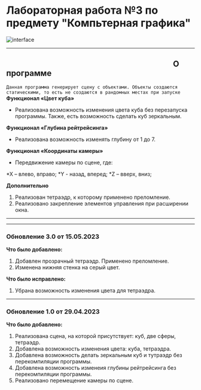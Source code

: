 # Лабораторная работа №3 по предмету "Компьтерная графика"
![interface](https://github.com/DiPirs/Laboratory_Computer_Graphics/assets/90197693/779c8893-9f84-4afd-a786-93b4a8bcec2d)
____
## ⠀⠀⠀⠀⠀⠀⠀⠀⠀⠀⠀⠀⠀⠀⠀⠀⠀⠀⠀⠀⠀⠀⠀⠀⠀⠀⠀⠀⠀О программе
```Данная программа генерирует сцену с объектами. Объекты создаются статическими, то есть не создаются в рандомных местах при запуске```
**Функционал «Цвет куба»**
* Реализована возможность изменения цвета куба без перезапуска программы. Также, есть возможность сделать куб зеркальным.

**Функционал «Глубина рейтрейсинга»**
* Реализована возможность изменять глубину от 1 до 7. 

**Функционал «Координаты камеры»**
* Передвижение камеры по сцене, где: 

*X – влево, вправо; 
*Y -  назад, вперед;
*Z – вверх, вниз;

**Дополнительно**
1. Реализован тетраэдр, к которому применено преломление.
2. Реализовано закрепление элементов управления при расширении окна. 

____
____
### Обновление 3.0 от 15.05.2023
**Что было добавлено:**
1. Добавлен прозрачный тетраэдр. Применено преломление.
2. Изменена нижняя стенка на серый цвет.

**Что было исправлено:**
1. Убрана возможность изменения цвета для тетраэдра.
____
### Обновление 1.0 от 29.04.2023
**Что было добавлено:**
1. Реализована сцена, на которой присутствует: куб, две сферы, тетраэдр.
2. Добавлена возможность изменения цвета: куба, тетраэдра.
3. Добавлена возможность делать зеркальным куб и тутраэдр без перекомпиляции программы.
4. Добавлена возможность изменеия глубины рейтрейсинга без перекомпиляции программы.
5. Реализовано перемещение камеры по сцене.

